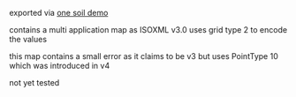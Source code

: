 exported via [one soil demo](https://app.yield.onesoil.ai/demo)

contains a multi application map as ISOXML v3.0
uses grid type 2 to encode the values

this map contains a small error as it claims to be v3 but uses PointType 10 which was introduced in v4

not yet tested